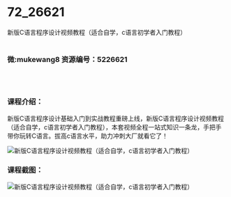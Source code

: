 # 72_26621
新版C语言程序设计视频教程（适合自学，c语言初学者入门教程）
<br/></br>
<h3>微:mukewang8 资源编号：5226621</h3>
<br/></br>
<h3>课程介绍：</h3>
<p>新版<a title="查看与 C语言 相关的文章" target="_blank">C语言</a>程序设计基础入门到实战教程重磅上线，新版<a title="查看与 C语言 相关的文章" target="_blank">C语言</a>程序设计视频教程（适合自学，c语言初学者入门教程），本套视频全程一站式知识一条龙，手把手带你玩转C语言。拔高c语言水平，助力冲刺大厂就看它了！</p>
<p><img src="https://www.ko996.com/wp-content/uploads/img/2022/09/1-110-300x177.png" alt="新版C语言程序设计视频教程（适合自学，c语言初学者入门教程）"></p>
<div class="info-desc">
<h3>课程截图：</h3>
<p><img src="https://www.ko996.com/wp-content/uploads/img/2022/09/2-121.png" alt="新版C语言程序设计视频教程（适合自学，c语言初学者入门教程）"></p>


			
</div>
